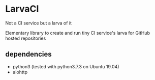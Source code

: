 # LarvaCI
Not a CI service but a larva of it

Elementary library to create and run tiny CI service's larva for GitHub hosted repositories

## dependencies
- python3 (tested with python3.7.3 on Ubuntu 19.04)
- aiohttp
